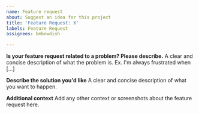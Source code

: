 ```yaml
---
name: Feature request
about: Suggest an idea for this project
title: 'Feature Request: X'
labels: Feature Request
assignees: bmbowdish

---
```


**Is your feature request related to a problem? Please describe.**
A clear and concise description of what the problem is. Ex. I'm always frustrated when [...]

**Describe the solution you'd like**
A clear and concise description of what you want to happen.

**Additional context**
Add any other context or screenshots about the feature request here.
